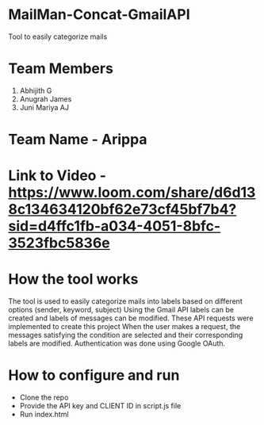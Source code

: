 # MailMan-Concat-GmailAPI
Tool to easily categorize mails

# Team Members
1) Abhijith G
2) Anugrah James
3) Juni Mariya AJ

# Team Name - Arippa

# Link to Video - https://www.loom.com/share/d6d138c134634120bf62e73cf45bf7b4?sid=d4ffc1fb-a034-4051-8bfc-3523fbc5836e

# How the tool works

The tool is used to easily categorize mails into labels based on different options (sender, keyword, subject)
Using the Gmail API labels can be created and labels of messages can be modified. These API requests were implemented to create this project
When the user makes a request, the messages satisfying the condition are selected and their corresponding labels are modified.
Authentication was done using Google OAuth.

# How to configure and run

- Clone the repo
- Provide the API key and CLIENT ID in script.js file
- Run index.html
